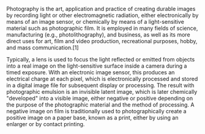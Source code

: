 Photography is the art, application and practice of creating durable images by recording light or other electromagnetic radiation, either electronically by means of an image sensor, or chemically by means of a light-sensitive material such as photographic film. 
It is employed in many fields of science, manufacturing (e.g., photolithography), and business, as well as its more direct uses for art, film and video production, recreational purposes, hobby, and mass communication.[1]

Typically, a lens is used to focus the light reflected or emitted from objects into a real image on the light-sensitive surface inside a camera during a timed exposure. 
With an electronic image sensor, this produces an electrical charge at each pixel, which is electronically processed and stored in a digital image file for subsequent display or processing. 
The result with photographic emulsion is an invisible latent image, which is later chemically "developed" into a visible image, either negative or positive depending on the purpose of the photographic material and the method of processing. 
A negative image on film is traditionally used to photographically create a positive image on a paper base, known as a print, either by using an enlarger or by contact printing.
